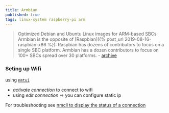 ```yaml
---
title: Armbian
published: true
tags: linux-system raspberry-pi arm
---
```

> Optimized Debian and Ubuntu Linux images for ARM-based SBCs  
> Armbian is the opposite of [Raspbian]({% post_url 2019-08-16-raspbian-x86 %}): Raspbian has dozens of contributors to focus on a single SBC platform. Armbian has a dozen contributors to focus on 100+ SBCs spread over 30 platforms. - [archive](http://xogium.performanceservers.nl/archive/bananapim2zero/archive/) 

### Seting up Wifi

using [`nmtui`](https://www.tecmint.com/nmtui-configure-network-connection/)
- _activate connection_ to connect to wifi
- using _edit connection_ => you can configure static ip

For troubleshooting
see [nmcli to display the status of a connection](https://unix.stackexchange.com/questions/441969/use-nmcli-to-display-the-status-of-a-connection)